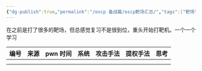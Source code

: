 ```yaml
---
{"dg-publish":true,"permalink":"/oscp 备战篇/oscp靶场汇总/","tags":["靶场","打靶","hackthebox","windows","linux","#oscp"]}
---
```



在之前是打了很多的靶场，但总感觉复习不是很到位，重头开始打靶机。一个一个学习

| 编号  | 来源  | pwn 时间 | 系统  | 攻击手法 | 提权手法 | 思考  |
| --- | --- | ------ | --- | ---- | ---- | --- |
|     |     |        |     |      |      |     |
|     |     |        |     |      |      |     |



